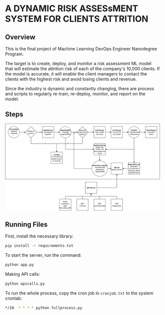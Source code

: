 # A DYNAMIC RISK ASSESsMENT SYSTEM FOR CLIENTS ATTRITION
## Overview
This is the final project of Machine Learning DevOps Engineer Nanodegree Program.

The target is to create, deploy, and monitor a risk assessment ML model that will estimate the attrition risk of each of the company's 10,000 clients. If the model is accurate, it will enable the client managers to contact the clients with the highest risk and avoid losing clients and revenue.

Since the industry is dynamic and constantly changing, there are process and scripts to regularly re-train, re-deploy, monitor, and report on the model.

## Steps
![](./AttritionRiskAssesmentSystem.png)

## Running Files
First, install the necessary library:
```bash
pip install -r requirements.txt
```
To start the server, run the command:
```bash
python app.py
```
Making API calls:
```bash
python apicalls.py
```
To run the whole process, copy the cron job in `cronjob.txt` to the system crontab:
```bash
*/10  * * * * python fullprocess.py
```
